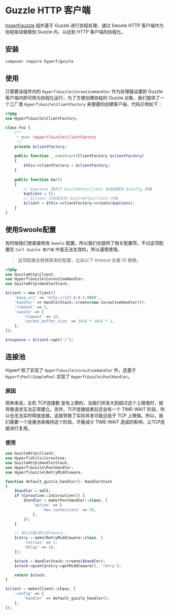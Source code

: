 # Guzzle HTTP 客户端

[hyperf/guzzle](https://github.com/hyperf-cloud/guzzle) 组件基于 Guzzle 进行协程处理，通过 Swoole HTTP 客户端作为协程驱动替换到 Guzzle 内，以达到 HTTP 客户端的协程化。

## 安装

```bash
composer require hyperf/guzzle
```

## 使用

只需要该组件内的 `Hyperf\Guzzle\CoroutineHandler` 作为处理器设置到 Guzzle 客户端内即可转为协程化运行，为了方便创建协程的 Guzzle 对象，我们提供了一个工厂类 `Hyperf\Guzzle\ClientFactory` 来便捷的创建客户端，代码示例如下：

```php
<?php 
use Hyperf\Guzzle\ClientFactory;

class Foo {
    /**
     * @var \Hyperf\Guzzle\ClientFactory
     */
    private $clientFactory;
    
    public function __construct(ClientFactory $clientFactory)
    {
        $this->clientFactory = $clientFactory;
    }
    
    public function bar()
    {
        // $options 等同于 GuzzleHttp\Client 构造函数的 $config 参数
        $options = [];
        // $client 为协程化的 GuzzleHttp\Client 对象
        $client = $this->clientFactory->create($options);
    }
}
```

## 使用Swoole配置

有时候我们想直接修改 `Swoole` 配置，所以我们也提供了相关配置项，不过这项配置在 `Curl Guzzle 客户端` 中是无法生效的，所以谨慎使用。

> 这项配置会替换原来的配置，比如以下 timeout 会被 10 替换。

```php
<?php
use GuzzleHttp\Client;
use Hyperf\Guzzle\CoroutineHandler;
use GuzzleHttp\HandlerStack;

$client = new Client([
    'base_uri' => 'http://127.0.0.1:8080',
    'handler' => HandlerStack::create(new CoroutineHandler()),
    'timeout' => 5,
    'swoole' => [
        'timeout' => 10,
        'socket_buffer_size' => 1024 * 1024 * 2,
    ],
]);

$response = $client->get('/');

```

## 连接池

Hyperf 除了实现了 `Hyperf\Guzzle\CoroutineHandler` 外，还基于 `Hyperf\Pool\SimplePool` 实现了 `Hyperf\Guzzle\PoolHandler`。

### 原因

简单来说，主机 TCP连接数 是有上限的，当我们并发大到超过这个上限值时，就导致请求无法正常建立。另外，TCP连接结束后还会有一个 TIME-WAIT 阶段，所以也无法实时释放连接。这就导致了实际并发可能远低于 TCP 上限值。所以，我们需要一个连接池来维持这个阶段，尽量减少 TIME-WAIT 造成的影响，让TCP连接进行复用。

### 使用

```php
use GuzzleHttp\Client;
use Hyperf\Utils\Coroutine;
use GuzzleHttp\HandlerStack;
use Hyperf\Guzzle\PoolHandler;
use Hyperf\Guzzle\RetryMiddleware;

function default_guzzle_handler(): HandlerStack
{
    $handler = null;
    if (Coroutine::inCoroutine()) {
        $handler = make(PoolHandler::class, [
            'option' => [
                'max_connections' => 50,
            ],
        ]);
    }

    // 默认的重试Middleware
    $retry = make(RetryMiddleware::class, [
        'retries' => 1,
        'delay' => 10,
    ]);

    $stack = HandlerStack::create($handler);
    $stack->push($retry->getMiddleware(), 'retry');

    return $stack;
}

$client = make(Client::class, [
    'config' => [
        'handler' => default_guzzle_handler(),
    ],
]);
```
